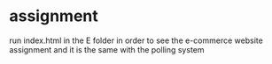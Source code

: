 # assignment
run index.html in the E folder in order to see the e-commerce website assignment
and it is the same with the polling system
